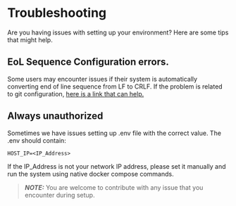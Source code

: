 
# Troubleshooting

Are you having issues with setting up your environment? Here are some tips that might help.

## EoL Sequence Configuration errors.

Some users may encounter issues if their system is automatically converting end of line sequence from LF to CRLF.
If the problem is related to git configuration, [here is a link that can help. ](https://medium.com/@csmunuku/windows-and-linux-eol-sequence-configure-vs-code-and-git-37be98ef71df)


## Always unauthorized

Sometimes we have issues setting up .env file with the correct value.
The .env should contain:

```env
HOST_IP=<IP_Address>
```

If the IP_Address is not your network IP address, please set it manually and run the system using native docker compose commands.

> **_NOTE:_** You are welcome to contribute with any issue that you encounter during setup.